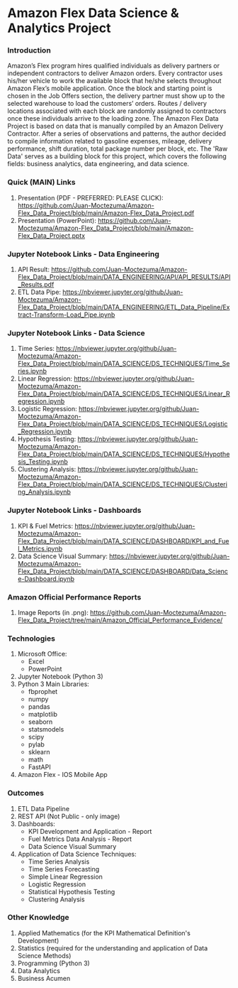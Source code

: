 # Amazon Flex Data Science & Analytics Project

### Introduction
Amazon’s Flex program hires qualified individuals as delivery partners or independent contractors to deliver Amazon orders.
Every contractor uses his/her vehicle to work the available block that he/she selects throughout Amazon Flex’s mobile application. 
Once the block and starting point is chosen in the Job Offers section, the delivery partner must show up to the selected warehouse 
to load the customers’ orders. Routes / delivery locations associated with each block are randomly assigned to contractors once these 
individuals arrive to the loading zone. The Amazon Flex Data Project is based on data that is manually compiled by an Amazon Delivery 
Contractor. After a series of observations and patterns, the author decided to compile information related to gasoline expenses, mileage, 
delivery performance, shift duration, total package number per block, etc. The 'Raw Data' serves as a building block for this project, which
covers the following fields: business analytics, data engineering, and data science.

### Quick (MAIN) Links
1. Presentation (PDF - PREFERRED: PLEASE CLICK): https://github.com/Juan-Moctezuma/Amazon-Flex_Data_Project/blob/main/Amazon-Flex_Data_Project.pdf
2. Presentation (PowerPoint): https://github.com/Juan-Moctezuma/Amazon-Flex_Data_Project/blob/main/Amazon-Flex_Data_Project.pptx

### Jupyter Notebook Links - Data Engineering
1. API Result: https://github.com/Juan-Moctezuma/Amazon-Flex_Data_Project/blob/main/DATA_ENGINEERING/API/API_RESULTS/API_Results.pdf
2. ETL Data Pipe: https://nbviewer.jupyter.org/github/Juan-Moctezuma/Amazon-Flex_Data_Project/blob/main/DATA_ENGINEERING/ETL_Data_Pipeline/Extract-Transform-Load_Pipe.ipynb

### Jupyter Notebook Links - Data Science
1. Time Series: https://nbviewer.jupyter.org/github/Juan-Moctezuma/Amazon-Flex_Data_Project/blob/main/DATA_SCIENCE/DS_TECHNIQUES/Time_Series.ipynb
2. Linear Regression: https://nbviewer.jupyter.org/github/Juan-Moctezuma/Amazon-Flex_Data_Project/blob/main/DATA_SCIENCE/DS_TECHNIQUES/Linear_Regression.ipynb
3. Logistic Regression: https://nbviewer.jupyter.org/github/Juan-Moctezuma/Amazon-Flex_Data_Project/blob/main/DATA_SCIENCE/DS_TECHNIQUES/Logistic_Regression.ipynb
4. Hypothesis Testing: https://nbviewer.jupyter.org/github/Juan-Moctezuma/Amazon-Flex_Data_Project/blob/main/DATA_SCIENCE/DS_TECHNIQUES/Hypothesis_Testing.ipynb
5. Clustering Analysis: https://nbviewer.jupyter.org/github/Juan-Moctezuma/Amazon-Flex_Data_Project/blob/main/DATA_SCIENCE/DS_TECHNIQUES/Clustering_Analysis.ipynb

### Jupyter Notebook Links - Dashboards
1. KPI & Fuel Metrics: https://nbviewer.jupyter.org/github/Juan-Moctezuma/Amazon-Flex_Data_Project/blob/main/DATA_SCIENCE/DASHBOARD/KPI_and_Fuel_Metrics.ipynb
2. Data Science Visual Summary: https://nbviewer.jupyter.org/github/Juan-Moctezuma/Amazon-Flex_Data_Project/blob/main/DATA_SCIENCE/DASHBOARD/Data_Science-Dashboard.ipynb

### Amazon Official Performance Reports
1. Image Reports (in .png): https://github.com/Juan-Moctezuma/Amazon-Flex_Data_Project/tree/main/Amazon_Official_Performance_Evidence/

### Technologies
1. Microsoft Office:
   * Excel
   * PowerPoint
2. Jupyter Notebook (Python 3)
3. Python 3 Main Libraries:
   * fbprophet
   * numpy
   * pandas
   * matplotlib
   * seaborn
   * statsmodels
   * scipy
   * pylab
   * sklearn
   * math
   * FastAPI
4. Amazon Flex - IOS Mobile App

### Outcomes
1. ETL Data Pipeline
2. REST API (Not Public - only image)
3. Dashboards:
   * KPI Development and Application - Report
   * Fuel Metrics Data Analysis - Report
   * Data Science Visual Summary
4. Application of Data Science Techniques: 
   * Time Series Analysis
   * Time Series Forecasting
   * Simple Linear Regression
   * Logistic Regression
   * Statistical Hypothesis Testing
   * Clustering Analysis
  
### Other Knowledge
1. Applied Mathematics (for the KPI Mathematical Definition's Development)
2. Statistics (required for the understanding and application of Data Science Methods)
3. Programming (Python 3)
4. Data Analytics
5. Business Acumen
